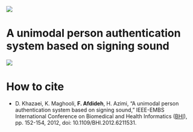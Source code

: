 [![](https://img.shields.io/badge/DOI-10.1109/BHI.2012.6211531-blue)](https://doi.org/10.1109/BHI.2012.6211531)

# A unimodal person authentication system based on signing sound

![](ppt/Slide1.PNG)

# How to cite
* D. Khazaei, K. Maghooli, **F. Afdideh**, H. Azimi, “A unimodal person authentication system based on signing sound,” IEEE-EMBS International Conference on Biomedical and Health Informatics ([BHI](https://ieeexplore.ieee.org/document/6211531)), pp. 152-154, 2012, doi: 10.1109/BHI.2012.6211531.

